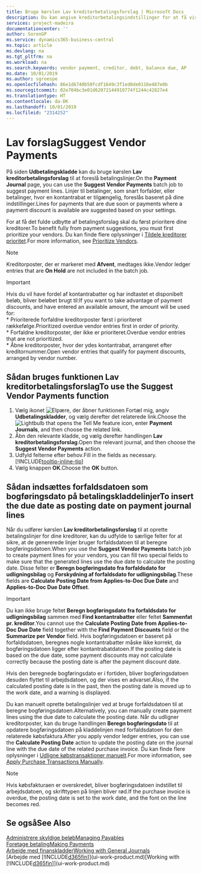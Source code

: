 ```yaml
---
title: Bruge kørslen Lav kreditorbetalingsforslag | Microsoft Docs
description: Du kan angive kreditorbetalingsindstillinger for at få vist forslag eller forslag til betalinger, der forfalder snart, eller hvor en rabat er tilgængelig.
services: project-madeira
documentationcenter: ''
author: SorenGP
ms.service: dynamics365-business-central
ms.topic: article
ms.devlang: na
ms.tgt_pltfrm: na
ms.workload: na
ms.search.keywords: vendor payment, creditor, debt, balance due, AP
ms.date: 10/01/2019
ms.author: sgroespe
ms.openlocfilehash: 86e1d6740b50fcdf1649c3f1ed0de0116e487e0b
ms.sourcegitcommit: 02e704bc3e01d62072144919774f1244c42827e4
ms.translationtype: HT
ms.contentlocale: da-DK
ms.lasthandoff: 10/01/2019
ms.locfileid: "2314252"
---
```

# <a name="suggest-vendor-payments"></a><span data-ttu-id="f3ae6-103">Lav forslag</span><span class="sxs-lookup"><span data-stu-id="f3ae6-103">Suggest Vendor Payments</span></span>
<span data-ttu-id="f3ae6-104">På siden **Udbetalingskladde** kan du bruge kørslen **Lav kreditorbetalingsforslag** til at foreslå betalingslinjer.</span><span class="sxs-lookup"><span data-stu-id="f3ae6-104">On the **Payment Journal** page, you can use the **Suggest Vendor Payments** batch job to suggest payment lines.</span></span> <span data-ttu-id="f3ae6-105">Linjer til betalinger, som snart forfalder, eller betalinger, hvor en kontantrabat er tilgængelig, foreslås baseret på dine indstillinger.</span><span class="sxs-lookup"><span data-stu-id="f3ae6-105">Lines for payments that are due soon or payments where a payment discount is available are suggested based on your settings.</span></span>

<span data-ttu-id="f3ae6-106">For at få det fulde udbytte af betalingsforslag skal du først prioritere dine kreditorer.</span><span class="sxs-lookup"><span data-stu-id="f3ae6-106">To benefit fully from payment suggestions, you must first prioritize your vendors.</span></span> <span data-ttu-id="f3ae6-107">Du kan finde flere oplysninger i [Tildele kreditorer prioritet](purchasing-how-prioritize-vendors.md).</span><span class="sxs-lookup"><span data-stu-id="f3ae6-107">For more information, see [Prioritize Vendors](purchasing-how-prioritize-vendors.md).</span></span>  

> [!NOTE]  
> <span data-ttu-id="f3ae6-108">Kreditorposter, der er markeret med **Afvent**, medtages ikke.</span><span class="sxs-lookup"><span data-stu-id="f3ae6-108">Vendor ledger entries that are **On Hold** are not included in the batch job.</span></span>  

> [!IMPORTANT]  
>   <span data-ttu-id="f3ae6-109">Hvis du vil have fordel af kontantrabatter og har indtastet et disponibelt beløb, bliver beløbet brugt til:</span><span class="sxs-lookup"><span data-stu-id="f3ae6-109">If you want to take advantage of payment discounts, and have entered an available amount, the amount will be used for:</span></span>  
    * <span data-ttu-id="f3ae6-110">Prioriterede forfaldne kreditorposter først i prioriteret rækkefølge.</span><span class="sxs-lookup"><span data-stu-id="f3ae6-110">Prioritized overdue vendor entries first in order of priority.</span></span>   
    * <span data-ttu-id="f3ae6-111">Forfaldne kreditorposter, der ikke er prioriteret.</span><span class="sxs-lookup"><span data-stu-id="f3ae6-111">Overdue vendor entries that are not prioritized.</span></span>  
    * <span data-ttu-id="f3ae6-112">Åbne kreditorposter, hvor der ydes kontantrabat, arrangeret efter kreditornummer.</span><span class="sxs-lookup"><span data-stu-id="f3ae6-112">Open vendor entries that qualify for payment discounts, arranged by vendor number.</span></span>  

## <a name="to-use-the-suggest-vendor-payments-function"></a><span data-ttu-id="f3ae6-113">Sådan bruges funktionen Lav kreditorbetalingsforslag</span><span class="sxs-lookup"><span data-stu-id="f3ae6-113">To use the Suggest Vendor Payments function</span></span>
1. <span data-ttu-id="f3ae6-114">Vælg ikonet ![Elpære, der åbner funktionen Fortæl mig](media/ui-search/search_small.png "Fortæl mig, hvad du vil foretage dig"), angiv **Udbetalingskladder**, og vælg derefter det relaterede link.</span><span class="sxs-lookup"><span data-stu-id="f3ae6-114">Choose the ![Lightbulb that opens the Tell Me feature](media/ui-search/search_small.png "Tell me what you want to do") icon, enter **Payment Journals**, and then choose the related link.</span></span>  
2. <span data-ttu-id="f3ae6-115">Åbn den relevante kladde, og vælg derefter handlingen **Lav kreditorbetalingsforslag**.</span><span class="sxs-lookup"><span data-stu-id="f3ae6-115">Open the relevant journal, and then choose the **Suggest Vendor Payments** action.</span></span>  
3. <span data-ttu-id="f3ae6-116">Udfyld felterne efter behov.</span><span class="sxs-lookup"><span data-stu-id="f3ae6-116">Fill in the fields as necessary.</span></span> [!INCLUDE[tooltip-inline-tip](includes/tooltip-inline-tip_md.md)]  
4. <span data-ttu-id="f3ae6-117">Vælg knappen **OK**.</span><span class="sxs-lookup"><span data-stu-id="f3ae6-117">Choose the **OK** button.</span></span>  

## <a name="to-insert-the-due-date-as-posting-date-on-payment-journal-lines"></a><span data-ttu-id="f3ae6-118">Sådan indsættes forfaldsdatoen som bogføringsdato på betalingskladdelinjer</span><span class="sxs-lookup"><span data-stu-id="f3ae6-118">To insert the due date as posting date on payment journal lines</span></span>
<span data-ttu-id="f3ae6-119">Når du udfører kørslen **Lav kreditorbetalingsforslag** til at oprette betalingslinjer for dine kreditorer, kan du udfylde to særlige felter for at sikre, at de genererede linjer bruger forfaldsdatoen til at beregne bogføringsdatoen.</span><span class="sxs-lookup"><span data-stu-id="f3ae6-119">When you use the **Suggest Vendor Payments** batch job to create payment lines for your vendors, you can fill two special fields to make sure that the generated lines use the due date to calculate the posting date.</span></span> <span data-ttu-id="f3ae6-120">Disse felter er **Beregn bogføringsdato fra forfaldsdato for udligningsbilag** og **Forskydning af forfaldsdato for udligningsbilag**.</span><span class="sxs-lookup"><span data-stu-id="f3ae6-120">These fields are **Calculate Posting Date from Applies-to-Doc Due Date** and **Applies-to-Doc Due Date Offset**.</span></span>  

> [!IMPORTANT]  
>   <span data-ttu-id="f3ae6-121">Du kan ikke bruge feltet **Beregn bogføringsdato fra forfaldsdato for udligningsbilag** sammen med **Find kontantrabatter** eller feltet **Sammenfat pr. kreditor**.</span><span class="sxs-lookup"><span data-stu-id="f3ae6-121">You cannot use the **Calculate Posting Date from Applies-to-Doc Due Date** field together with the **Find Payment Discounts** field or the **Summarize per Vendor** field.</span></span> <span data-ttu-id="f3ae6-122">Hvis bogføringsdatoen er baseret på forfaldsdatoen, beregnes nogle kontantrabatter måske ikke korrekt, da bogføringsdatoen ligger efter kontantrabatdatoen.</span><span class="sxs-lookup"><span data-stu-id="f3ae6-122">If the posting date is based on the due date, some payment discounts may not calculate correctly because the posting date is after the payment discount date.</span></span>  

<span data-ttu-id="f3ae6-123">Hvis den beregnede bogføringsdato er i fortiden, bliver bogføringsdatoen desuden flyttet til arbejdsdatoen, og der vises en advarsel.</span><span class="sxs-lookup"><span data-stu-id="f3ae6-123">Also, if the calculated posting date is in the past, then the posting date is moved up to the work date, and a warning is displayed.</span></span>  

<span data-ttu-id="f3ae6-124">Du kan manuelt oprette betalingslinjer ved at bruge forfaldsdatoen til at beregne bogføringsdatoen.</span><span class="sxs-lookup"><span data-stu-id="f3ae6-124">Alternatively, you can manually create payment lines using the due date to calculate the posting date.</span></span> <span data-ttu-id="f3ae6-125">Når du udligner kreditorposter, kan du bruge handlingen **Beregn bogføringsdato** til at opdatere bogføringsdatoen på kladdelinjen med forfaldsdatoen for den relaterede købsfaktura.</span><span class="sxs-lookup"><span data-stu-id="f3ae6-125">After you apply vendor ledger entries, you can use the **Calculate Posting Date** action to update the posting date on the journal line with the due date of the related purchase invoice.</span></span> <span data-ttu-id="f3ae6-126">Du kan finde flere oplysninger i [Udligne købstransaktioner manuelt](payables-how-apply-purchase-transactions-manually.md).</span><span class="sxs-lookup"><span data-stu-id="f3ae6-126">For more information, see [Apply Purchase Transactions Manually](payables-how-apply-purchase-transactions-manually.md).</span></span>  

> [!NOTE]  
>   <span data-ttu-id="f3ae6-127">Hvis købsfakturaen er overskredet, bliver bogføringsdatoen indstillet til arbejdsdatoen, og skrifttypen på linjen bliver rød.</span><span class="sxs-lookup"><span data-stu-id="f3ae6-127">If the purchase invoice is overdue, the posting date is set to the work date, and the font on the line becomes red.</span></span>  

## <a name="see-also"></a><span data-ttu-id="f3ae6-128">Se også</span><span class="sxs-lookup"><span data-stu-id="f3ae6-128">See Also</span></span>
[<span data-ttu-id="f3ae6-129">Administrere skyldige beløb</span><span class="sxs-lookup"><span data-stu-id="f3ae6-129">Managing Payables</span></span>](payables-manage-payables.md)  
[<span data-ttu-id="f3ae6-130">Foretage betaling</span><span class="sxs-lookup"><span data-stu-id="f3ae6-130">Making Payments</span></span>](payables-make-payments.md)  
[<span data-ttu-id="f3ae6-131">Arbejde med finanskladder</span><span class="sxs-lookup"><span data-stu-id="f3ae6-131">Working with General Journals</span></span>](ui-work-general-journals.md)  
<span data-ttu-id="f3ae6-132">[Arbejde med [!INCLUDE[d365fin](includes/d365fin_md.md)]](ui-work-product.md)</span><span class="sxs-lookup"><span data-stu-id="f3ae6-132">[Working with [!INCLUDE[d365fin](includes/d365fin_md.md)]](ui-work-product.md)</span></span>  
